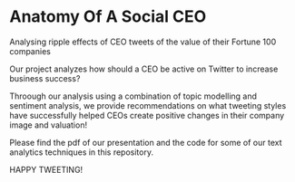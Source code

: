 # Anatomy Of A Social CEO
Analysing ripple effects of CEO tweets of the value of their Fortune 100 companies


Our project analyzes how should a CEO be active on Twitter to increase business success? 

Throough our analysis using a combination of topic modelling and sentiment analysis, we provide recommendations on what tweeting styles have successfully helped CEOs create positive changes in their company image and valuation!

Please find the pdf of our presentation and the code for some of our text analytics techniques in this repository. 

HAPPY TWEETING!

